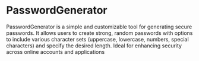 # PasswordGenerator
PasswordGenerator is a simple and customizable tool for generating secure passwords. It allows users to create strong, random passwords with options to include various character sets (uppercase, lowercase, numbers, special characters) and specify the desired length. Ideal for enhancing security across online accounts and applications
